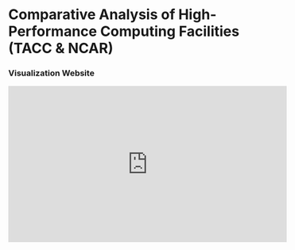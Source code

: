 # Comparative Analysis of High-Performance Computing Facilities (TACC & NCAR)


### Visualization Website

<p align="center">
  <iframe width="560" height="315" src="https://drive.google.com/file/d/15mXAsT74_ZmYWHxZJjMpEV0r0qkAkm8c/preview" frameborder="0" allow="accelerometer; autoplay; clipboard-write; encrypted-media; gyroscope; picture-in-picture" allowfullscreen></iframe>
</p>

